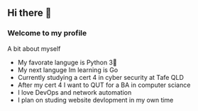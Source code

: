 ## Hi there 👋
### Welcome to my profile

A bit about myself

- My favorate languge is Python 3🐍
- My next languge Im learning is Go 
- Currently studying a cert 4 in cyber security at Tafe QLD
- After my cert 4 I want to QUT for a BA in computer sciance
- I love DevOps and network automation
- I plan on studing website devlopment in my own time

